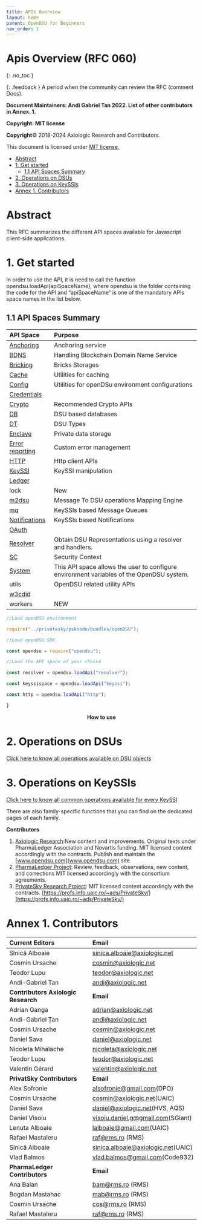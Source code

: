 ```yaml
---
title: APIs Overview 
layout: home
parent: OpenDSU for Beginners
nav_order: 1
---
```

<style>
.imgMain{
    display.block;
    margin-left:70px;
    margin-right:auto;
} 
</style>


# **Apis Overview (RFC 060)**
{: .no_toc }


{: .feedback }
A period when the community can review the RFC (comment Docs).

**Document Maintainers: Andi Gabriel Tan 2022. List of other contributors in Annex. 1.**

**Copyright: MIT license**

 **Copyright**© 2018-2024 Axiologic Research and Contributors.

This document is licensed under [MIT license.](https://en.wikipedia.org/wiki/MIT_License)



<!-- TOC -->

* [Abstract](#abstract)
* [1. Get started](#1-get-started)
  * [1.1 API Spaces Summary](#11-api-spaces-summary)
* [2. Operations on DSUs](#2-operations-on-dsus)
* [3. Operations on KeySSIs](#3-operations-on-keyssis)
* [Annex 1. Contributors](#annex-1-contributors)
<!-- TOC -->



# Abstract

This RFC summarizes the different API spaces available for Javascript client-side applications.
# 1. Get started

In order to use the API, it is need to call the function opendsu.loadApi(apiSpaceName), where opendsu is the folder containing the code for the API and “apiSpaceName” is one of the mandatory APIs space names in the list below.

## 1.1 API Spaces Summary

| **API Space**                                                                              | **Purpose**                                                                               |
|:-------------------------------------------------------------------------------------------|:------------------------------------------------------------------------------------------|
| [Anchoring](https://www.opendsu.org/pages/contributors/Anchoring%20(RFC-069).html)         | Anchoring service                                                                         |
| [BDNS](https://www.opendsu.org/pages/contributors/BDNS%20(RFC-067).html)                   | Handling Blockchain Domain Name Service                                                   |
| [Bricking](https://www.opendsu.org/pages/contributors/Bricking%20(RFC-070).html)           | Bricks Storages                                                                           |
| [Cache](https://www.opendsu.org/pages/contributors/Cache%20(RFC-077).html)                 | Utilities for caching                                                                     |
| [Config](https://www.opendsu.org/pages/contributors/Config%20(RFC-078).html)               | Utilities for openDSu environment configurations                                          |
| [Credentials](https://www.opendsu.org/pages/contributors/CredentialsDSU%20(RFC-057).html)  |                                                                                           |
| [Crypto](https://www.opendsu.org/pages/advanced/Crypto%20(RFC-066).html)                   | Recommended Crypto APIs                                                                   |
| [DB](https://www.opendsu.org/pages/contributors/Database%20(RFC-061).html)                 | DSU based databases                                                                       |
| [DT](https://www.opendsu.org/pages/concepts/DSU%20Types%20(RFC-007).html)                  | DSU Types                                                                                 |
| [Enclave](https://www.opendsu.org/pages/beginners/Enclaves%20(RFC-097).html)               | Private data storage                                                                      |
| [Error reporting](https://www.opendsu.org/pages/beginners/APIHub%20(RFC-064).html)         | Custom error management                                                                   |
| [HTTP](https://www.opendsu.org/pages/advanced/HTTP%20(RFC-071).html)                       | Http client APIs                                                                          |
| [KeySSI](https://www.opendsu.org/pages/advanced/KeySSI%20(RFC-068).html)                   | KeySSI manipulation                                                                       |
| [Ledger](https://www.opendsu.org/pages/contributors/Ledger%20(RFC-080).html)               |                                                                                           |
| lock                                                                                       | New                                                                                       |
| [m2dsu](https://www.opendsu.org/pages/contributors/Mapping%20Engine%20(RFC-076).html)      | Message To DSU operations Mapping Engine                                                  |
| [mq](https://www.opendsu.org/pages/contributors/Message%20Queues%20(RFC-073).html)         | KeySSIs based Message Queues                                                              |
| [Notifications](https://www.opendsu.org/pages/contributors/Notifications%20(RFC-072).html) | KeySSIs based Notifications                                                               |
| [OAuth](https://www.opendsu.org/pages/contributors/OAuth%20(RFC-040).html)                 |                                                                                           |
| [Resolver](https://www.opendsu.org/pages/advanced/Resolver%20(RFC-065).html)               | Obtain DSU Representations using a resolver and handlers.                                 |
| [SC](https://www.opendsu.org/pages/beginners/Security%20Context%20(RFC-075).html)          | Security Context                                                                          |
| [System](https://www.opendsu.org/pages/contributors/System%20(RFC-079).html)               | This API space allows the user to configure environment variables of the OpenDSU system.  |
| utils                                                                                      | OpenDSU related utility APIs                                                              |
| [w3cdid](https://www.opendsu.org/pages/advanced/W3C%20DIDs%20(RFC-082).html)               |                                                                                           |
| workers                                                                                    | NEW                                                                                       |



```js
//Load openDSU environment

require("../privatesky/psknode/bundles/openDSU");

//Load openDSU SDK

const opendsu = require("opendsu");

//Load the API space of your choice

const resolver = opendsu.loadApi("resolver");

const keyssispace = opendsu.loadApi("keyssi");

const http = opendsu.loadApi("http");

}
```


<p style="text-align:center"> <b>How to use</b></p>



# 2. Operations on DSUs


[Click here to know all operations available on DSU objects](https://www.opendsu.org/pages/beginners/DSU%20Object%20(RFC-063).html)

# 3. Operations on KeySSIs


[Click here to know all common operations available for every KeySSI](https://www.opendsu.org/pages/concepts/KeySSI%20(RFC-002).html)

There are also family-specific functions that you can find on the dedicated pages of each family.


**Contributors**   

1. [Axiologic Research](www.axiologic.net):New content and improvements. Original texts under PharmaLedger Association and Novartis funding. MIT licensed content accordingly with the contracts. Publish and maintain the [www.opendsu.com](www.opendsu.com) site.
2. [PharmaLedger Project](www.pharmaledger.eu): Review, feedback, observations, new content, and corrections MIT licensed accordingly with the consortium agreements.
3. [PrivateSky Research Project](www.privatesky.xyz):  MIT licensed content accordingly with the contracts. [https://profs.info.uaic.ro/~ads/PrivateSky/](https://profs.info.uaic.ro/~ads/PrivateSky/) 


# Annex 1. Contributors

| **Current Editors**                 | **Email**                          |
|:------------------------------------|:-----------------------------------|
| Sînică Alboaie                      | sinica.alboaie@axiologic.net       |
| Cosmin Ursache                      | cosmin@axiologic.net               |
| Teodor Lupu                         | teodor@axiologic.net               |
| Andi-Gabriel Tan                    | andi@axiologic.net                 |
| **Contributors Axiologic Research** | **Email**                          |
| Adrian Ganga                        | adrian@axiologic.net               |
| Andi-Gabriel Țan                    | andi@axiologic.net                 |
| Cosmin Ursache                      | cosmin@axiologic.net               |
| Daniel Sava                         | daniel@axiologic.net               |
| Nicoleta Mihalache                  | nicoleta@axiologic.net             |
| Teodor Lupu                         | teodor@axiologic.net               |
| Valentin Gérard                     | valentin@axiologic.net             |
| **PrivatSky Contributors**          | **Email**                          | 
| Alex Sofronie                       | alsofronie@gmail.com(DPO)          |
| Cosmin Ursache                      | cosmin@axiologic.net(UAIC)         |
| Daniel Sava                         | daniel@axiologic.net(HVS, AQS)     |
| Daniel Visoiu                       | visoiu.daniel.g@gmail.com(SGiant)  |
| Lenuta Alboaie                      | lalboaie@gmail.com(UAIC)           |
| Rafael Mastaleru                    | raf@rms.ro (RMS)                   |
| Sînică Alboaie                      | sinica.alboaie@axiologic.net(UAIC) |   
| Vlad Balmos                         | vlad.balmos@gmail.com(Code932)     |
| **PharmaLedger Contributors**       | **Email**                          |
| Ana Balan                           | bam@rms.ro (RMS)                   |
| Bogdan Mastahac                     | mab@rms.ro (RMS)                   |
| Cosmin Ursache                      | cos@rms.ro (RMS)                   |
| Rafael Mastaleru                    | raf@rms.ro (RMS)                   |
